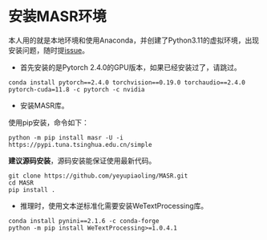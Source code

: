 # 安装MASR环境

本人用的就是本地环境和使用Anaconda，并创建了Python3.11的虚拟环境，出现安装问题，随时提[issue](https://github.com/yeyupiaoling/MASR/issues)。

 - 首先安装的是Pytorch 2.4.0的GPU版本，如果已经安装过了，请跳过。
```shell
conda install pytorch==2.4.0 torchvision==0.19.0 torchaudio==2.4.0  pytorch-cuda=11.8 -c pytorch -c nvidia
```

 - 安装MASR库。

使用pip安装，命令如下：
```shell
python -m pip install masr -U -i https://pypi.tuna.tsinghua.edu.cn/simple
```

**建议源码安装**，源码安装能保证使用最新代码。
```shell
git clone https://github.com/yeyupiaoling/MASR.git
cd MASR
pip install .
```

 - 推理时，使用文本逆标准化需要安装WeTextProcessing库。

```shell
conda install pynini==2.1.6 -c conda-forge
python -m pip install WeTextProcessing>=1.0.4.1
```
